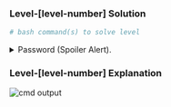 <!-- This is a template for writing solutions to the levels in the linux-wargames repository. This template is to be used for all levels in the repository. The template is to be used as follows: -->
### Level-[level-number] Solution
```bash
# bash command(s) to solve level
```

<p>
<details>
<summary>Password (Spoiler Alert).</summary>
<pre><code></code>PasswordObtained</pre>
</details>

### Level-[level-number] Explanation
<!-- explanation -->

<!-- o/p image -->
![cmd output](image.png)